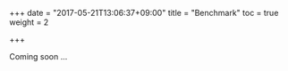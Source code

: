 +++
date = "2017-05-21T13:06:37+09:00"
title = "Benchmark"
toc = true
weight = 2

+++

Coming soon ...